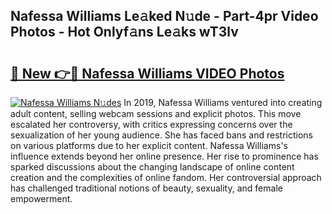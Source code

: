 ## Nafessa Williams Le𝚊ked N𝚞de - Part-4pr Video Photos - Hot Onlyf𝚊ns Le𝚊ks wT3lv

# <h2><a href="http://ac29246.deff.icu/?id=Nafessa+Williams">🔗 New 👉🔴 Nafessa Williams VIDEO Photos</a></h2>

[![Nafessa Williams N𝚞des](https://i.imgur.com/rIISA9y.gif)](http://ac29246.deff.icu/?id=Nafessa+Williams)
In 2019, Nafessa Williams ventured into creating adult content, selling webcam sessions and explicit photos. This move escalated her controversy, with critics expressing concerns over the sexualization of her young audience. She has faced bans and restrictions on various platforms due to her explicit content. Nafessa Williams's influence extends beyond her online presence. Her rise to prominence has sparked discussions about the changing landscape of online content creation and the complexities of online fandom. Her controversial approach has challenged traditional notions of beauty, sexuality, and female empowerment.
